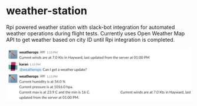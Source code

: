 # weather-station
Rpi powered weather station with slack-bot integration for automated weather operations during flight tests. Currently uses Open Weather Map API to get weather based on city ID until Rpi integration is completed. 

![Example Behavior](https://github.com/karanchawla/weather-station/blob/master/images/screenshot.png)
